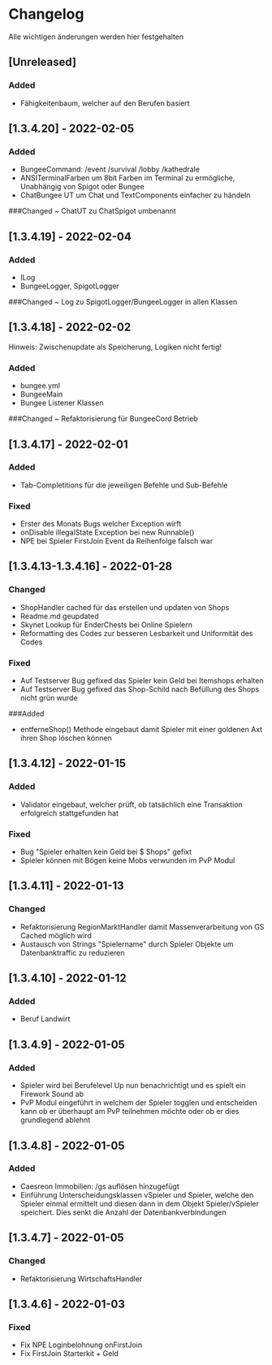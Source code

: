 # Changelog

Alle wichtigen änderungen werden hier festgehalten

## [Unreleased]

### Added

- Fähigkeitenbaum, welcher auf den Berufen basiert

## [1.3.4.20] - 2022-02-05

### Added
+ BungeeCommand: /event /survival /lobby /kathedrale
+ ANSITerminalFarben um 8bit Farben im Terminal zu ermögliche, Unabhängig von Spigot oder Bungee
+ ChatBungee UT um Chat und TextComponents einfacher zu händeln

###Changed
~ ChatUT zu ChatSpigot umbenannt

## [1.3.4.19] - 2022-02-04

### Added
+ ILog
+ BungeeLogger, SpigotLogger

###Changed
~ Log zu SpigotLogger/BungeeLogger in allen Klassen

## [1.3.4.18] - 2022-02-02

Hinweis: Zwischenupdate als Speicherung, Logiken nicht fertig!

### Added
+ bungee.yml
+ BungeeMain
+ Bungee Listener Klassen

###Changed
~ Refaktorisierung für BungeeCord Betrieb

## [1.3.4.17] - 2022-02-01
### Added
- Tab-Completitions für die jeweiligen Befehle und Sub-Befehle

### Fixed
- Erster des Monats Bugs welcher Exception wirft
- onDisable illegalState Exception bei new Runnable()
- NPE bei Spieler FirstJoin Event da Reihenfolge falsch war

## [1.3.4.13-1.3.4.16] - 2022-01-28
### Changed
+ ShopHandler cached für das erstellen und updaten von Shops
+ Readme.md geupdated
+ Skynet Lookup für EnderChests bei Online Spielern
+ Reformatting des Codes zur besseren Lesbarkeit und Uniformität des Codes

### Fixed
- Auf Testserver Bug gefixed das Spieler kein Geld bei Itemshops erhalten
- Auf Testserver Bug gefixed das Shop-Schild nach Befüllung des Shops nicht grün wurde

###Added
+ entferneShop() Methode eingebaut damit Spieler mit einer goldenen Axt ihren Shop löschen können

## [1.3.4.12] - 2022-01-15
### Added

- Validator eingebaut, welcher prüft, ob tatsächlich eine Transaktion erfolgreich stattgefunden hat
### Fixed

- Bug "Spieler erhalten kein Geld bei $ Shops" gefixt
- Spieler können mit Bögen keine Mobs verwunden im PvP Modul

## [1.3.4.11] - 2022-01-13
### Changed

- Refaktorisierung RegionMarktHandler damit Massenverarbeitung von GS Cached möglich wird
- Austausch von Strings "Spielername" durch Spieler Objekte um Datenbanktraffic zu reduzieren

## [1.3.4.10] - 2022-01-12
### Added

- Beruf Landwirt

## [1.3.4.9] - 2022-01-05
### Added

- Spieler wird bei Berufelevel Up nun benachrichtigt und es spielt ein
   Firework Sound ab
- PvP Modul eingeführt in welchem der Spieler togglen und entscheiden
  kann ob er überhaupt am PvP teilnehmen möchte oder ob er dies
  grundlegend ablehnt

## [1.3.4.8] - 2022-01-05
### Added

- Caesreon Immobilien: /gs auflösen hinzugefügt
- Einführung Unterscheidungsklassen vSpieler und Spieler, welche den
  Spieler einmal ermittelt und diesen dann in dem Objekt Spieler/vSpieler speichert. Dies senkt die Anzahl der Datenbankverbindungen

## [1.3.4.7] - 2022-01-05
### Changed

- Refaktorisierung WirtschaftsHandler

## [1.3.4.6] - 2022-01-03
### Fixed

- Fix NPE Loginbelohnung onFirstJoin
- Fix FirstJoin Starterkit + Geld